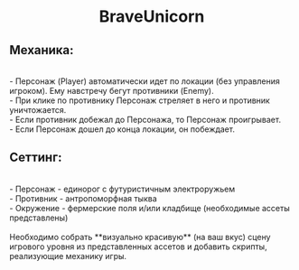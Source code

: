 <h1 align="center">BraveUnicorn</h1>  
 <h2>Механика:</h2>
<p> 
<br>- Персонаж (Player) автоматически идет по локации (без управления игроком). Ему навстречу бегут противники (Enemy).
<br>- При клике по противнику Персонаж стреляет в него и противник уничтожается.
<br>- Если противник добежал до Персонажа, то Персонаж проигрывает.
<br>- Если Персонаж дошел до конца локации, он побеждает.
</p> 

 <h2>Сеттинг:</h2>
<p>
 <br>- Персонаж - единорог с футуристичным электроружьем
<br>- Противник - антропоморфная тыква
<br>- Окружение - фермерские поля и/или кладбище (необходимые ассеты представлены)
<br>
<br>Необходимо собрать **визуально красивую** (на ваш вкус) сцену игрового уровня из представленных ассетов и добавить скрипты, реализующие механику игры.
</p> 
